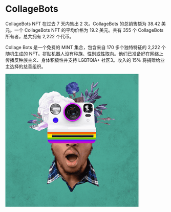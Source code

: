 # CollageBots

CollageBots NFT 在过去 7 天内售出 2 次。CollageBots 的总销售额为 38.42 美元。一个 CollageBots NFT 的平均价格为 19.2 美元。共有 355 个 CollageBots 所有者，总共拥有 2,222 个代币。

Collage Bots 是一个免费的 MINT 集合，包含来自 170 多个独特特征的 2,222 个随机生成的 NFT。拼贴机器人没有种族、性别或性取向。他们已准备好在网络上传播反种族主义、身体积极性并支持 LGBTQIA+ 社区3。收入的 15% 将捐赠给业主选择的慈善组织。

![unnamed](unnamed.png)
